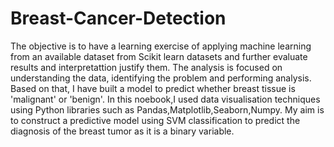 # Breast-Cancer-Detection
The objective is to have a learning exercise of applying machine learning from an available dataset from Scikit learn datasets and further evaluate results and interpretattion justify them. 
The analysis is focused on understanding the data, identifying the problem and performing analysis. Based on that, I have built a model to predict whether breast tissue is 'malignant' or 'benign'. 
In this noebook,I used data visualisation techniques using Python libraries such as Pandas,Matplotlib,Seaborn,Numpy. 
My aim is to construct a predictive model using SVM classification to predict the diagnosis of the breast tumor as it is a binary variable. 
